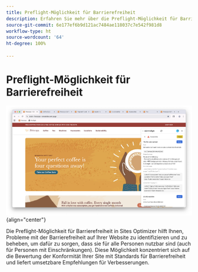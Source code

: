 ```yaml
---
title: Preflight-Möglichkeit für Barrierefreiheit
description: Erfahren Sie mehr über die Preflight-Möglichkeit für Barrierefreiheit in Sites Optimizer.
source-git-commit: 6e177ef6b9d121ac7484ae118037c7e542f981d8
workflow-type: ht
source-wordcount: '64'
ht-degree: 100%

---
```



# Preflight-Möglichkeit für Barrierefreiheit

![Preflight-Möglichkeit für Barrierefreiheit](./assets/accessibility/hero.png){align="center"}

Die Preflight-Möglichkeit für Barrierefreiheit in Sites Optimizer hilft Ihnen, Probleme mit der Barrierefreiheit auf Ihrer Website zu identifizieren und zu beheben, um dafür zu sorgen, dass sie für alle Personen nutzbar sind (auch für Personen mit Einschränkungen). Diese Möglichkeit konzentriert sich auf die Bewertung der Konformität Ihrer Site mit Standards für Barrierefreiheit und liefert umsetzbare Empfehlungen für Verbesserungen.
